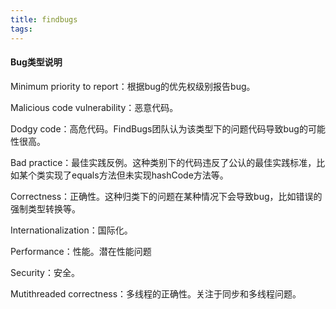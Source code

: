 ```yaml
---
title: findbugs
tags:
---
```


#### Bug类型说明

Minimum priority to report：根据bug的优先权级别报告bug。

Malicious code vulnerability：恶意代码。

Dodgy code：高危代码。FindBugs团队认为该类型下的问题代码导致bug的可能性很高。

Bad practice：最佳实践反例。这种类别下的代码违反了公认的最佳实践标准，比如某个类实现了equals方法但未实现hashCode方法等。

Correctness：正确性。这种归类下的问题在某种情况下会导致bug，比如错误的强制类型转换等。

Internationalization：国际化。

Performance：性能。潜在性能问题

Security：安全。

Mutithreaded correctness：多线程的正确性。关注于同步和多线程问题。

